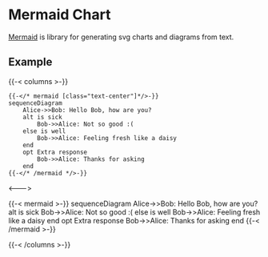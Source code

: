 # Mermaid Chart

[Mermaid](https://mermaidjs.github.io/) is library for generating svg charts and diagrams from text.

## Example

{{-< columns >-}}
```tpl
{{-</* mermaid [class="text-center"]*/>-}}
sequenceDiagram
    Alice->>Bob: Hello Bob, how are you?
    alt is sick
        Bob->>Alice: Not so good :(
    else is well
        Bob->>Alice: Feeling fresh like a daisy
    end
    opt Extra response
        Bob->>Alice: Thanks for asking
    end
{{-</* /mermaid */>-}}
```

<--->

{{-< mermaid >-}}
sequenceDiagram
    Alice->>Bob: Hello Bob, how are you?
    alt is sick
        Bob->>Alice: Not so good :(
    else is well
        Bob->>Alice: Feeling fresh like a daisy
    end
    opt Extra response
        Bob->>Alice: Thanks for asking
    end
{{-< /mermaid >-}}

{{-< /columns >-}}
